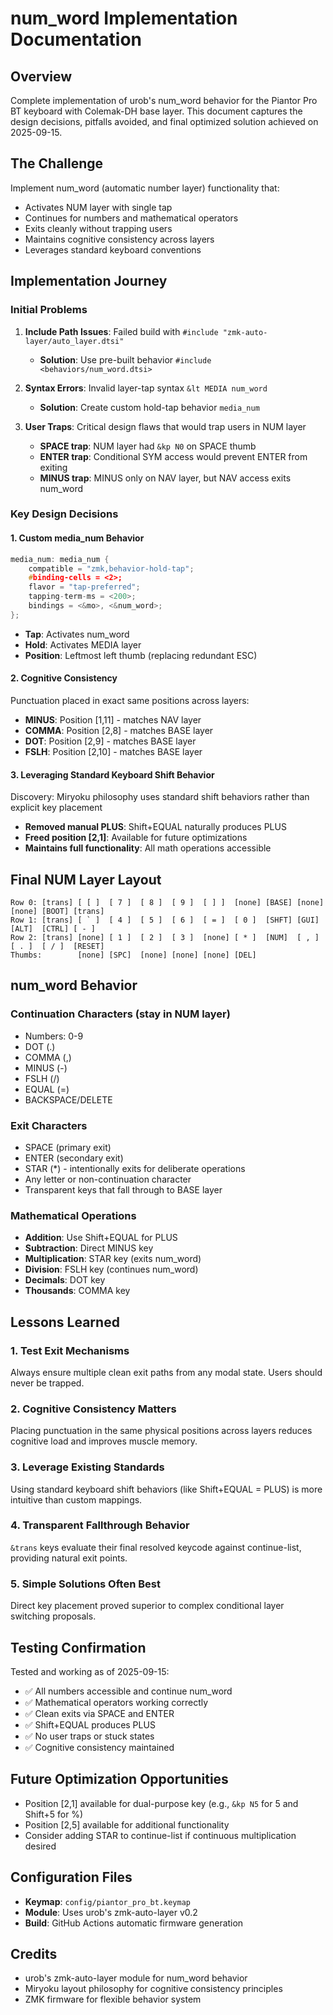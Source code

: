 # num_word Implementation Documentation

## Overview
Complete implementation of urob's num_word behavior for the Piantor Pro BT keyboard with Colemak-DH base layer. This document captures the design decisions, pitfalls avoided, and final optimized solution achieved on 2025-09-15.

## The Challenge
Implement num_word (automatic number layer) functionality that:
- Activates NUM layer with single tap
- Continues for numbers and mathematical operators
- Exits cleanly without trapping users
- Maintains cognitive consistency across layers
- Leverages standard keyboard conventions

## Implementation Journey

### Initial Problems
1. **Include Path Issues**: Failed build with `#include "zmk-auto-layer/auto_layer.dtsi"`
   - **Solution**: Use pre-built behavior `#include <behaviors/num_word.dtsi>`

2. **Syntax Errors**: Invalid layer-tap syntax `&lt MEDIA num_word`
   - **Solution**: Create custom hold-tap behavior `media_num`

3. **User Traps**: Critical design flaws that would trap users in NUM layer
   - **SPACE trap**: NUM layer had `&kp N0` on SPACE thumb
   - **ENTER trap**: Conditional SYM access would prevent ENTER from exiting
   - **MINUS trap**: MINUS only on NAV layer, but NAV access exits num_word

### Key Design Decisions

#### 1. Custom media_num Behavior
```c
media_num: media_num {
    compatible = "zmk,behavior-hold-tap";
    #binding-cells = <2>;
    flavor = "tap-preferred";
    tapping-term-ms = <200>;
    bindings = <&mo>, <&num_word>;
};
```
- **Tap**: Activates num_word
- **Hold**: Activates MEDIA layer
- **Position**: Leftmost left thumb (replacing redundant ESC)

#### 2. Cognitive Consistency
Punctuation placed in exact same positions across layers:
- **MINUS**: Position [1,11] - matches NAV layer
- **COMMA**: Position [2,8] - matches BASE layer
- **DOT**: Position [2,9] - matches BASE layer
- **FSLH**: Position [2,10] - matches BASE layer

#### 3. Leveraging Standard Keyboard Shift Behavior
Discovery: Miryoku philosophy uses standard shift behaviors rather than explicit key placement
- **Removed manual PLUS**: Shift+EQUAL naturally produces PLUS
- **Freed position [2,1]**: Available for future optimizations
- **Maintains full functionality**: All math operations accessible

## Final NUM Layer Layout

```
Row 0: [trans] [ [ ]  [ 7 ]  [ 8 ]  [ 9 ]  [ ] ]  [none] [BASE] [none] [none] [BOOT] [trans]
Row 1: [trans] [ ` ]  [ 4 ]  [ 5 ]  [ 6 ]  [ = ]  [ 0 ]  [SHFT] [GUI]  [ALT]  [CTRL] [ - ]
Row 2: [trans] [none] [ 1 ]  [ 2 ]  [ 3 ]  [none] [ * ]  [NUM]  [ , ]  [ . ]  [ / ]  [RESET]
Thumbs:        [none] [SPC]  [none] [none] [none] [DEL]
```

## num_word Behavior

### Continuation Characters (stay in NUM layer)
- Numbers: 0-9
- DOT (.)
- COMMA (,)
- MINUS (-)
- FSLH (/)
- EQUAL (=)
- BACKSPACE/DELETE

### Exit Characters
- SPACE (primary exit)
- ENTER (secondary exit)
- STAR (*) - intentionally exits for deliberate operations
- Any letter or non-continuation character
- Transparent keys that fall through to BASE layer

### Mathematical Operations
- **Addition**: Use Shift+EQUAL for PLUS
- **Subtraction**: Direct MINUS key
- **Multiplication**: STAR key (exits num_word)
- **Division**: FSLH key (continues num_word)
- **Decimals**: DOT key
- **Thousands**: COMMA key

## Lessons Learned

### 1. Test Exit Mechanisms
Always ensure multiple clean exit paths from any modal state. Users should never be trapped.

### 2. Cognitive Consistency Matters
Placing punctuation in the same physical positions across layers reduces cognitive load and improves muscle memory.

### 3. Leverage Existing Standards
Using standard keyboard shift behaviors (like Shift+EQUAL = PLUS) is more intuitive than custom mappings.

### 4. Transparent Fallthrough Behavior
`&trans` keys evaluate their final resolved keycode against continue-list, providing natural exit points.

### 5. Simple Solutions Often Best
Direct key placement proved superior to complex conditional layer switching proposals.

## Testing Confirmation
Tested and working as of 2025-09-15:
- ✅ All numbers accessible and continue num_word
- ✅ Mathematical operators working correctly
- ✅ Clean exits via SPACE and ENTER
- ✅ Shift+EQUAL produces PLUS
- ✅ No user traps or stuck states
- ✅ Cognitive consistency maintained

## Future Optimization Opportunities
- Position [2,1] available for dual-purpose key (e.g., `&kp N5` for 5 and Shift+5 for %)
- Position [2,5] available for additional functionality
- Consider adding STAR to continue-list if continuous multiplication desired

## Configuration Files
- **Keymap**: `config/piantor_pro_bt.keymap`
- **Module**: Uses urob's zmk-auto-layer v0.2
- **Build**: GitHub Actions automatic firmware generation

## Credits
- urob's zmk-auto-layer module for num_word behavior
- Miryoku layout philosophy for cognitive consistency principles
- ZMK firmware for flexible behavior system